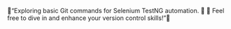 🚀“Exploring basic Git commands for Selenium TestNG automation. 🚀
🚀 Feel free to dive in and enhance your version control skills!”🚀

